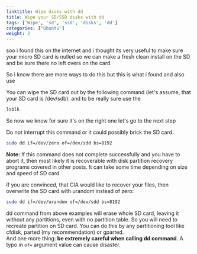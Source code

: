 ```yaml
---
linktitle: Wipe disks with dd
title: Wipe your SD/SSD disks with dd
tags: ['Wipe', 'sd', 'ssd', 'disks', 'dd']
categories: ["Ubuntu"]
weight: 2
---
```


soo i found this on the internet and i thought its very useful to make sure your micro SD card is nulled so we can make a fresh clean install on the SD and be sure there no left overs on the card

So i know there are more ways to do this but this is what i found and also use


You can wipe the SD card out by the following command (let's assume, that your SD card is /dev/sdb):
and to be really sure use the
```bash
lsblk
```
So now we know for sure it's on the right one let's go to the next step

Do not interrupt this command or it could possibly brick the SD card.
```bash
sudo dd if=/dev/zero of=/dev/sdd bs=8192
```
<b>Note:</b> If this command does not complete successfully and you have to abort it, then most likely it is recoverable with disk partition recovery programs covered in other posts.
It can take some time depending on size and speed of SD card.

If you are convinced, that CIA would like to recover your files, then overwrite the SD card with urandom instead of zero:
```bash
sudo dd if=/dev/urandom of=/dev/sdd bs=8192
```
dd command from above examples will erase whole SD card, leaving it without any partitions, even with no partition table. So you will need to recreate partition on SD card. You can do this by any partitioning tool like cfdisk, parted (my recommendation) or gparted.<br>
And one more thing: <b>be extremely careful when calling dd command</b>. A typo in `of=` argument value can cause disaster.